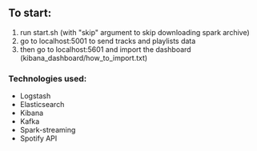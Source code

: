 ## To start:
1. run start.sh (with "skip" argument to skip downloading spark archive)
2. go to localhost:5001 to send tracks and playlists data
3. then go to localhost:5601 and import the dashboard (kibana_dashboard/how_to_import.txt)

### Technologies used:
- Logstash
- Elasticsearch
- Kibana
- Kafka
- Spark-streaming
- Spotify API
